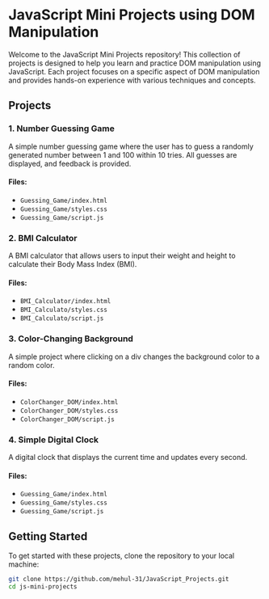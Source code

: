 # JavaScript Mini Projects using DOM Manipulation

Welcome to the JavaScript Mini Projects repository! This collection of projects is designed to help you learn and practice DOM manipulation using JavaScript. Each project focuses on a specific aspect of DOM manipulation and provides hands-on experience with various techniques and concepts.

## Projects

### 1. Number Guessing Game

A simple number guessing game where the user has to guess a randomly generated number between 1 and 100 within 10 tries. All guesses are displayed, and feedback is provided.

#### Files:
- `Guessing_Game/index.html`
- `Guessing_Game/styles.css`
- `Guessing_Game/script.js`

### 2. BMI Calculator

A BMI calculator that allows users to input their weight and height to calculate their Body Mass Index (BMI).

#### Files:
- `BMI_Calculator/index.html`
- `BMI_Calculato/styles.css`
- `BMI_Calculato/script.js`

### 3. Color-Changing Background

A simple project where clicking on a div changes the background color to a random color.

#### Files:
- `ColorChanger_DOM/index.html`
- `ColorChanger_DOM/styles.css`
- `ColorChanger_DOM/script.js`

### 4. Simple Digital Clock

A digital clock that displays the current time and updates every second.

#### Files:
- `Guessing_Game/index.html`
- `Guessing_Game/styles.css`
- `Guessing_Game/script.js`

## Getting Started

To get started with these projects, clone the repository to your local machine:

```sh
git clone https://github.com/mehul-31/JavaScript_Projects.git
cd js-mini-projects
